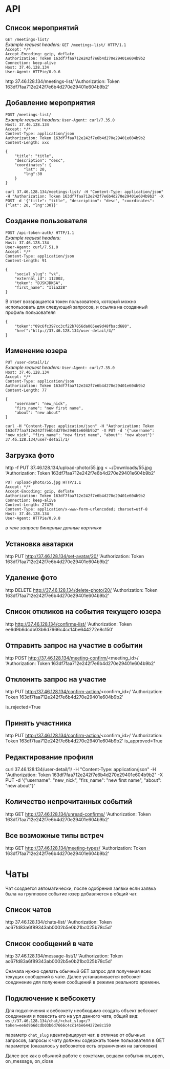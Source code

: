 API
====
Список мероприятий
--------------------
`GET /meetings-list/`<br/>
*Example request headers:*
`GET /meetings-list/ HTTP/1.1`<br/>
`Accept: */*`<br/>
`Accept-Encoding: gzip, deflate`<br/>
`Authorization: Token 163df7faa712e242f7e6b4d270e29401e604b9b2`<br/>
`Connection: keep-alive`<br/>
`Host: 37.46.128.134`<br/>
`User-Agent: HTTPie/0.9.6`<br/>

http 37.46.128.134/meetings-list/ 'Authorization: Token 163df7faa712e242f7e6b4d270e29401e604b9b2'


Добавление мероприятия
-----------------------
`POST /meetings-list/`<br/>
*Example request headers:*
`User-Agent: curl/7.35.0`<br/>
`Host: 37.46.128.134`<br/>
`Accept: */*`<br/>
`Content-Type: application/json`<br/>
`Authorization: Token 163df7faa712e242f7e6b4d270e29401e604b9b2`<br/>
`Content-Length: xxx`<br/>

```
{
    "title": "title",
    "description": "desc",
    "coordinates": {
        "lat": 20,
        "lng":30
    }
}
```
`curl 37.46.128.134/meetings-list/ -H "Content-Type: application/json" -H "Authorization: Token 163df7faa712e242f7e6b4d270e29401e604b9b2" -X POST -d '{"title": "title", "description": "desc", "coordinates": {"lat": 20, "lng":30}}'`


Создание пользователя
---------------------
`POST /api-token-auth/ HTTP/1.1`<br/>
*Example request headers:*<br/>
`Host: 37.46.128.134`<br/>
`User-Agent: curl/7.51.0`<br/>
`Accept: */*`<br/>
`Content-Type: application/json`<br/>
`Content-Length: 91`<br/>
```
{
    "social_slug": "vk", 
    "external_id": 112002, 
    "token": "DJSKJDKSA", 
    "first_name": "Ilia228"
}
```

В ответ возвращается токен пользователя, который
можно использовать для следующий запросов, и ссылка
на созданный профиль пользователя

```
{
    "token":"09c6fc397cc3cf22b7056da065ee9d48fbacd680",
    "href":"http://37.46.128.134/user-detail/4/"
}
```

Изменение юзера
----------------
`PUT /user-detail/1/`<br/>
*Example request headers:*
`User-Agent: curl/7.35.0`<br/>
`Host: 37.46.128.134`<br/>
`Accept: */*`<br/>
`Content-Type: application/json`<br/>
`Authorization: Token 163df7faa712e242f7e6b4d270e29401e604b9b2`<br/>
`Content-Length: 77`<br/>

```
{
    "username": "new_nick",
    "firs_name": "new first name",
    "about": "new about"
}
```

`curl -H "Content-Type: application/json" -H "Authorization: Token 163df7faa712e242f7e6b4d270e29401e604b9b2" -X PUT -d '{"username": "new_nick", "firs_name": "new first name", "about": "new about"}' 37.46.128.134/user-detail/1/`


Загрузка фото
-------------

http -f PUT 37.46.128.134/upload-photo/55.jpg  <  ~/Downloads/55.jpg 'Authorization: Token 163df7faa712e242f7e6b4d270e29401e604b9b2'

`PUT /upload-photo/55.jpg HTTP/1.1`<br/>
`Accept: */*`<br/>
`Accept-Encoding: gzip, deflate`<br/>
`Authorization: Token 163df7faa712e242f7e6b4d270e29401e604b9b2`<br/>
`Connection: keep-alive`<br/>
`Content-Length: 27475`<br/>
`Content-Type: application/x-www-form-urlencoded; charset=utf-8`<br/>
`Host: 37.46.128.134`<br/>
`User-Agent: HTTPie/0.9.8`<br/>

*в теле запроса бинарные данные картинки*


Установка аватарки
-------------------
http PUT http://37.46.128.134/set-avatar/20/ 'Authorization: Token 163df7faa712e242f7e6b4d270e29401e604b9b2'


Удаление фото
-------------------
http DELETE http://37.46.128.134/delete-photo/20/ 'Authorization: Token 163df7faa712e242f7e6b4d270e29401e604b9b2'


Список откликов на события текущего юзера
-----------------------------------------
http http://37.46.128.134/confirms-list/   'Authorization: Token ee6d9b6dcdb03b6d7666c4cc14be644272e8c150'

Отправить запрос на участие в событии
-------------------------------------
http POST http://37.46.128.134/meeting-confirm/<meeting_id>/   'Authorization: Token 163df7faa712e242f7e6b4d270e29401e604b9b2'


Отклонить запрос на участие
---------------------------
http PUT http://37.46.128.134/confirm-action/<confirm_id>/   'Authorization: Token 163df7faa712e242f7e6b4d270e29401e604b9b2'

is_rejected=True

Принять участника
-------------------
http PUT http://37.46.128.134/confirm-action/<confirm_id>/   'Authorization: Token 163df7faa712e242f7e6b4d270e29401e604b9b2'
is_approved=True


Редактирование профиля
----------------------
curl 37.46.128.134/user-detail/1/ -H "Content-Type: application/json" -H "Authorization: Token 163df7faa712e242f7e6b4d270e29401e604b9b2" -X PUT -d '{"username": "new_nick", "firs_name": "new first name", "about": "new about"}'


Количество непрочитанных событий
--------------------------------
http GET http://37.46.128.134/unread-confirms/  'Authorization: Token 163df7faa712e242f7e6b4d270e29401e604b9b2'


Все возможные типы встреч
--------------------------------
http GET http://37.46.128.134/meeting-types/  'Authorization: Token 163df7faa712e242f7e6b4d270e29401e604b9b2'


Чаты
====

Чат создается автоматически, после одобрения заявки
если заявка была на групповое событие юзер добавляется 
в общий чат.

Список чатов
------------
http 37.46.128.134/chats-list/  'Authorization: Token ac67fd83a6f89343ab0002b5e0b21bc025b78c5d'

Список сообщений в чате
------------------------

http 37.46.128.134/message-list/1/ 'Authorization: Token ac67fd83a6f89343ab0002b5e0b21bc025b78c5d'

Сначала нужно сделать обычный GET запрос для получения всех текущих сообщений
в чате. Далее устанавливается вебсокет соединение для получения сообщений в режиме реального времени.

Подключение к вебсокету
-----------------------

Для подключения к вебсокету необходимо создать объект вебсокет соединения
и повесить его на урл данного чата, общий вид:
`ws://37.46.128.134/chat/<chat_slug>/?token=ee6d9b6dcdb03b6d7666c4cc14be644272e8c150`

параметр `chat_slug` идентифицирует чат.
в отличае от обычных запросов, запросы к чату должны содержать
токен пользователя в GET  параметре (оказалось у вебсокетов есть ограничения на заголовки)

Далее все как в обычной работе с сокетами, вешаем события on_open, on_message, on_close
